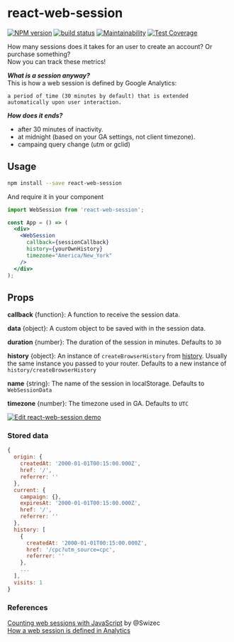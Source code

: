 # react-web-session

[![NPM version](https://badge.fury.io/js/react-web-session.svg)](https://www.npmjs.com/package/react-web-session)
[![build status](https://travis-ci.org/gilbarbara/react-web-session.svg)](https://travis-ci.org/gilbarbara/react-web-session)
[![Maintainability](https://api.codeclimate.com/v1/badges/d81d926e61fefdb7a9e3/maintainability)](https://codeclimate.com/github/gilbarbara/react-web-session/maintainability)
[![Test Coverage](https://api.codeclimate.com/v1/badges/d81d926e61fefdb7a9e3/test_coverage)](https://codeclimate.com/github/gilbarbara/react-web-session/test_coverage)

How many sessions does it takes for an user to create an account? Or purchase something?  
Now you can track these metrics!

***What is a session anyway?***  
This is how a web session is defined by Google Analytics:  

```
a period of time (30 minutes by default) that is extended automatically upon user interaction.
```

***How does it ends?***    

- after 30 minutes of inactivity.
- at midnight (based on your GA settings, not client timezone).
- campaing query change (utm or gclid)

## Usage

```bash
npm install --save react-web-session
```

And require it in your component

```jsx
import WebSession from 'react-web-session';

const App = () => (
  <div>
    <WebSession
      callback={sessionCallback}
      history={yourOwnHistory}
      timezone="America/New_York"
    />
  </div>
);
```

## Props

**callback** {function}: A function to receive the session data.

**data** {object}: A custom object to be saved with in the session data.

**duration** {number}: The duration of the session in minutes. Defaults to `30`

**history** {object}: An instance of `createBrowserHistory` from [history](https://github.com/ReactTraining/history). Usually the same instance you passed to your router. Defaults to a new instance of `history/createBrowserHistory`

**name** {string}: The name of the session in localStorage. Defaults to `WebSessionData`

**timezone** {number}: The timezone used in GA. Defaults to `UTC`


[![Edit react-web-session demo](https://codesandbox.io/static/img/play-codesandbox.svg)](https://codesandbox.io/s/n40w8w88jl)

### Stored data
```js
{
  origin: {
    createdAt: '2000-01-01T00:15:00.000Z',
    href: '/',
    referrer: ''
  },
  current: {
    campaign: {},
    expiresAt: '2000-01-01T00:15:00.000Z',
    href: '/',
    referrer: ''
  },
  history: [
    {
      createdAt: '2000-01-01T00:15:00.000Z',
      href: '/cpc?utm_source=cpc',
      referrer: ''
    },
    ...
  ],
  visits: 1
}
```

### References
[Counting web sessions with JavaScript](https://swizec.com/blog/counting-web-sessions-javascript/swizec/7598) by @Swizec  
[How a web session is defined in Analytics](https://support.google.com/analytics/answer/2731565?hl=en)
